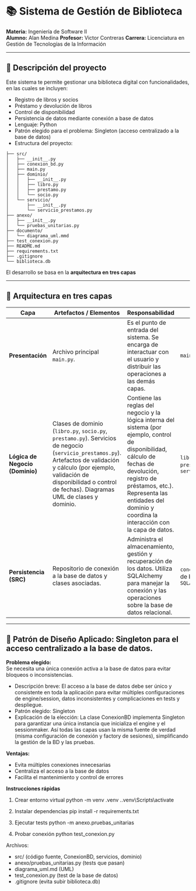 # 📚 Sistema de Gestión de Biblioteca  
**Materia:** Ingeniería de Software II  
**Alumno:** Alan Medina
**Profesor:** Victor Contreras
**Carrera:** Licenciatura en Gestión de Tecnologías de la Información  

---

## 🧩 Descripción del proyecto

Este sistema te permite gestionar una biblioteca digital con funcionalidades, en las cuales se incluyen:
- Registro de libros y socios  
- Préstamo y devolución de libros  
- Control de disponibilidad  
- Persistencia de datos mediante conexión a base de datos
- Lenguaje: Python
- Patrón elegido para el problema: Singleton (acceso centralizado a la base de datos)
- Estructura del proyecto:
```IS2-Medina_Alan.C12/
├── src/
│   ├── __init__.py
│   ├── conexion_bd.py
│   ├── main.py
│   ├── dominio/
│   │   ├── __init__.py
│   │   ├── libro.py
│   │   ├── prestamo.py
│   │   └── socio.py
│   └── servicio/
│       ├── __init__.py
│       └── servicio_prestamos.py
├── anexo/
│   ├── __init__.py
│   └── pruebas_unitarias.py
├── documento/
│   └── diagrama_uml.mmd
├── test_conexion.py
├── README.md
├── requirements.txt
├── .gitignore
└── biblioteca.db
```


El desarrollo se basa en la **arquitectura en tres capas**

---
## 🧱 Arquitectura en tres capas

| **Capa** | **Artefactos / Elementos** | **Responsabilidad** | **Código Fuente** |
|-----------|-----------------------------|----------------------|-------------------|
| **Presentación** | Archivo principal `main.py`. | Es el punto de entrada del sistema. Se encarga de interactuar con el usuario y distribuir las operaciones a las demás capas. | `main.py` |
| **Lógica de Negocio (Dominio)** | Clases de dominio (`libro.py`, `socio.py`, `prestamo.py`). Servicios de negocio (`servicio_prestamos.py`). Artefactos de validación y cálculo (por ejemplo, validación de disponibilidad o control de fechas). Diagramas UML de clases y dominio. | Contiene las reglas del negocio y la lógica interna del sistema (por ejemplo, control de disponibilidad, cálculo de fechas de devolución, registro de préstamos, etc.). Representa las entidades del dominio y coordina la interacción con la capa de datos. | `libro.py`, `socio.py`, `prestamo.py`, `servicio_prestamos.py` |
| **Persistencia (SRC)** | Repositorio de conexión a la base de datos y clases asociadas. | Administra el almacenamiento, gestión y recuperación de los datos. Utiliza SQLAlchemy para manejar la conexión y las operaciones sobre la base de datos relacional. | `conexion_bd.py`, motor de base de datos `SQLAlchemy` |



---

## 🧠 Patrón de Diseño Aplicado: Singleton para el acceso centralizado a la base de datos.

**Problema elegido:**  
Se necesita una única conexión activa a la base de datos para evitar bloqueos o inconsistencias.
- Descripción breve:
  El acceso a la base de datos debe ser único y consistente en toda la aplicación para evitar múltiples configuraciones de engine/session, datos inconsistentes y complicaciones en tests y despliegue.
- Patrón elegido: Singleton
- Explicación de la elección:
  La clase ConexionBD implementa Singleton para garantizar una única instancia que inicializa el engine y el sessionmaker. Así todas las capas usan la misma fuente de verdad (misma configuración de conexión y factory de sesiones), simplificando la gestión de la BD y las pruebas.

**Ventajas:**  
- Evita múltiples conexiones innecesarias  
- Centraliza el acceso a la base de datos  
- Facilita el mantenimiento y control de errores  

**Instrucciones rápidas**
1. Crear entorno virtual
   python -m venv .venv
   .\.venv\Scripts\activate

2. Instalar dependencias
   pip install -r requirements.txt

3. Ejecutar tests
   python -m anexo.pruebas_unitarias

4. Probar conexión
   python test_conexion.py

Archivos:
- src/ (código fuente, ConexionBD, servicios, dominio)
- anexo/pruebas_unitarias.py (tests que pasan)
- diagrama_uml.md (UML)
- test_conexion.py (test de la base de datos)
- .gitignore (evita subir biblioteca.db)